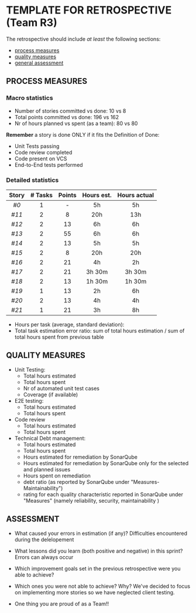 # TEMPLATE FOR RETROSPECTIVE (Team R3)

The retrospective should include _at least_ the following
sections:

- [process measures](#process-measures)
- [quality measures](#quality-measures)
- [general assessment](#assessment)

## PROCESS MEASURES

### Macro statistics

- Number of stories committed vs done: 10 vs 8
- Total points committed vs done: 196 vs 162
- Nr of hours planned vs spent (as a team): 80 vs 80

**Remember** a story is done ONLY if it fits the Definition of Done:

- Unit Tests passing
- Code review completed
- Code present on VCS
- End-to-End tests performed

### Detailed statistics

| Story | # Tasks | Points | Hours est. | Hours actual |
| :---: | :-----: | :----: | :--------: | :----------: |
| _#0_  |    1    |   -    |     5h     |      5h      |
| _#11_ |    2    |   8    |    20h     |     13h      |
| _#12_ |    2    |   13   |     6h     |      6h      |
| _#13_ |    2    |   55   |     6h     |      6h      |
| _#14_ |    2    |   13   |     5h     |      5h      |
| _#15_ |    2    |   8    |    20h     |     20h      |
| _#16_ |    2    |   21   |     4h     |      2h      |
| _#17_ |    2    |   21   |   3h 30m   |    3h 30m    |
| _#18_ |    2    |   13   |   1h 30m   |    1h 30m    |
| _#19_ |    1    |   13   |     2h     |      6h      |
| _#20_ |    2    |   13   |     4h     |      4h      |
| _#21_ |    1    |   21   |     3h     |      8h      |

- Hours per task (average, standard deviation):
- Total task estimation error ratio: sum of total hours estimation / sum of total hours spent from previous table

## QUALITY MEASURES

- Unit Testing:
  - Total hours estimated
  - Total hours spent
  - Nr of automated unit test cases
  - Coverage (if available)
- E2E testing:
  - Total hours estimated
  - Total hours spent
- Code review
  - Total hours estimated
  - Total hours spent
- Technical Debt management:
  - Total hours estimated
  - Total hours spent
  - Hours estimated for remediation by SonarQube
  - Hours estimated for remediation by SonarQube only for the selected and planned issues
  - Hours spent on remediation
  - debt ratio (as reported by SonarQube under "Measures-Maintainability")
  - rating for each quality characteristic reported in SonarQube under "Measures" (namely reliability, security, maintainability )

## ASSESSMENT

- What caused your errors in estimation (if any)?
  Difficulties encountered during the delelopement

- What lessons did you learn (both positive and negative) in this sprint?
  Errors can always occur

- Which improvement goals set in the previous retrospective were you able to achieve?

- Which ones you were not able to achieve? Why?
  We've decided to focus on implementing more stories so we have neglected client testing.

- One thing you are proud of as a Team!!
